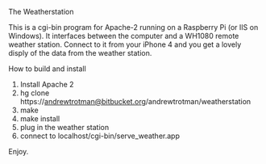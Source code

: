The Weatherstation

This is a cgi-bin program for Apache-2 running on a Raspberry Pi (or IIS on Windows).  It interfaces
between the computer and a WH1080 remote weather station.  Connect to it from your iPhone 4 and you
get a lovely disply of the data from the weather station.

How to build and install
1.  Install Apache 2
2.  hg clone https://andrewtrotman@bitbucket.org/andrewtrotman/weatherstation
3.  make
4.  make install
5.  plug in the weather station
6.  connect to localhost/cgi-bin/serve_weather.app

Enjoy.